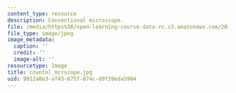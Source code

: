 ```yaml
---
content_type: resource
description: Conventional microscope.
file: /media/https%3A/open-learning-course-data-rc.s3.amazonaws.com/20-109-laboratory-fundamentals-in-biological-engineering-fall-2007/9912a0e3af436757874cd9f39eda5984_cnvntnl_mcrscope.jpg
file_type: image/jpeg
image_metadata:
  caption: ''
  credit: ''
  image-alt: ''
resourcetype: Image
title: cnvntnl_mcrscope.jpg
uid: 9912a0e3-af43-6757-874c-d9f39eda5984
---
```

